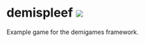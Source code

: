 # demispleef ![](http://builds.ii.dg-mg.club/job/demispleef/badge/icon)
Example game for the demigames framework.
